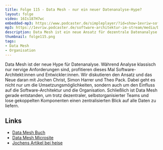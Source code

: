 ```yaml
---
title: Folge 115 - Data Mesh - nur ein neuer Datenanalyse-Hype?
layout: folge
video: 16Is187H7wc
embedded-mp3: https://www.podcaster.de/simpleplayer/?id=show~1evriw~software-architektur-im-stream~pod-3cc3db935afca84ab9bb4134bb&v=1649458022
mp3: https://1evriw.podcaster.de/software-architektur-im-stream/media/Data_Mesh_-_nur_ein_neuer_Datenanalyse-Hype.mp3
description: Data Mesh ist ein neue Ansatz für dezentrale Datenanalyse.
thumbnail: folge115.png
tags:
- Data Mesh
- Organisation
---
```


<!-- peertube: PeerTube URL -->

Data Mesh ist der neue Hype für Datenanalyse. Während Analyse
klassisch nur nervige Anforderungen sind, profitieren dieses Mal
Software-Architekt:innen und Entwickler:innen. Wir diskutieren den
Ansatz und das Neue daran mit Jochen Christ, Simon Harrer und Theo
Pack. Dabei geht es nicht nur um die Umsetzungsmöglichkeiten, sondern
auch um den Einfluss auf die Software-Architektur und die
Organisation. Schließlich ist Data Mesh gerade entstanden, um trotz
dezentraler, selbstorganisierter Teams und lose gekoppelten
Komponenten einen zentralisierten Blick auf alle Daten zu liefern.

## Links

* [Data Mesh Buch](https://www.oreilly.com/library/view/data-mesh/9781492092384/)
* [Data Mesh Microsite](https://www.datamesh-architecture.com/)
* [Jochens Artikel bei heise](https://www.heise.de/hintergrund/Data-Mesh-Entwicklungsteams-heben-Datenschaetze-6541007.html)
